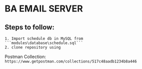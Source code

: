 # BA EMAIL SERVER


## Steps to follow:

    1. Import schedule db in MySQL from ```modules\database\schedule.sql```
    2. clone repository using 
Postman Collection: ```https://www.getpostman.com/collections/517c48aadb1234b8a446```